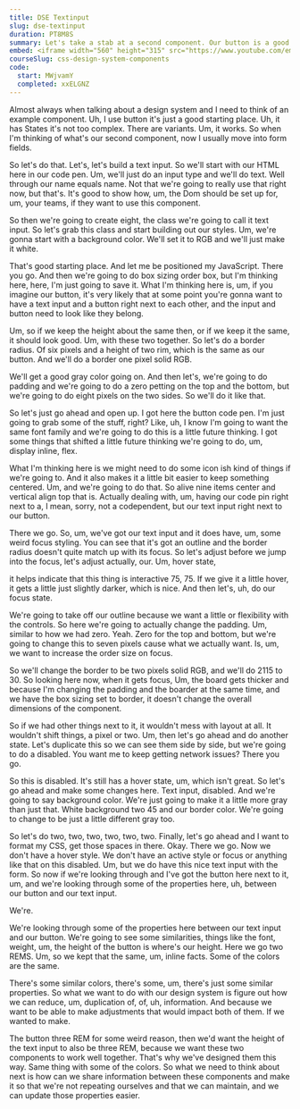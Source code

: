```yaml
---
title: DSE Textinput
slug: dse-textinput
duration: PT8M8S
summary: Let's take a stab at a second component. Our button is a good start, so let's make a companion form input. We'll make a text input that is designed to pair with our button for a simple form like a login or a subscription form.
embed: <iframe width="560" height="315" src="https://www.youtube.com/embed/8vEN55sPeY8" frameborder="0" allow="accelerometer; autoplay; clipboard-write; encrypted-media; gyroscope; picture-in-picture" allowfullscreen></iframe>
courseSlug: css-design-system-components
code:
  start: MWjvamY
  completed: xxELGNZ
---
```

Almost always when talking about a design system and I need to think of an example component. Uh, I use button it's just a good starting place. Uh, it has States it's not too complex. There are variants. Um, it works. So when I'm thinking of what's our second component, now I usually move into form fields.

So let's do that. Let's, let's build a text input. So we'll start with our HTML here in our code pen. Um, we'll just do an input type and we'll do text. Well through our name equals name. Not that we're going to really use that right now, but that's. It's good to show how, um, the Dom should be set up for, um, your teams, if they want to use this component.

So then we're going to create eight, the class we're going to call it text input. So let's grab this class and start building out our styles. Um, we're gonna start with a background color. We'll set it to RGB and we'll just make it white.

That's good starting place. And let me be positioned my JavaScript. There you go. And then we're going to do box sizing order box, but I'm thinking here, here, I'm just going to save it. What I'm thinking here is, um, if you imagine our button, it's very likely that at some point you're gonna want to have a text input and a button right next to each other, and the input and button need to look like they belong.

Um, so if we keep the height about the same then, or if we keep it the same, it should look good. Um, with these two together. So let's do a border radius. Of six pixels and a height of two rim, which is the same as our button. And we'll do a border one pixel solid RGB.

We'll get a good gray color going on. And then let's, we're going to do padding and we're going to do a zero petting on the top and the bottom, but we're going to do eight pixels on the two sides. So we'll do it like that.

So let's just go ahead and open up. I got here the button code pen. I'm just going to grab some of the stuff, right? Like, uh, I know I'm going to want the same font family and we're going to do this is a little future thinking. I got some things that shifted a little future thinking we're going to do, um, display inline, flex.

What I'm thinking here is we might need to do some icon ish kind of things if we're going to. And it also makes it a little bit easier to keep something centered. Um, and we're going to do that. So alive nine items center and vertical align top that is. Actually dealing with, um, having our code pin right next to a, I mean, sorry, not a codependent, but our text input right next to our button.

There we go. So, um, we've got our text input and it does have, um, some weird focus styling. You can see that it's got an outline and the border radius doesn't quite match up with its focus. So let's adjust before we jump into the focus, let's adjust actually, our. Um, hover state,

it helps indicate that this thing is interactive 75, 75. If we give it a little hover, it gets a little just slightly darker, which is nice. And then let's, uh, do our focus state.

We're going to take off our outline because we want a little or flexibility with the controls. So here we're going to actually change the padding. Um, similar to how we had zero. Yeah. Zero for the top and bottom, but we're going to change this to seven pixels cause what we actually want. Is, um, we want to increase the order size on focus.

So we'll change the border to be two pixels solid RGB, and we'll do 2115 to 30. So looking here now, when it gets focus, Um, the board gets thicker and because I'm changing the padding and the boarder at the same time, and we have the box sizing set to border, it doesn't change the overall dimensions of the component.

So if we had other things next to it, it wouldn't mess with layout at all. It wouldn't shift things, a pixel or two. Um, then let's go ahead and do another state. Let's duplicate this so we can see them side by side, but we're going to do a disabled. You want me to keep getting network issues? There you go.

So this is disabled. It's still has a hover state, um, which isn't great. So let's go ahead and make some changes here. Text input, disabled. And we're going to say background color. We're just going to make it a little more gray than just that. White background two 45 and our border color. We're going to change to be just a little different gray too.

So let's do two, two, two, two, two, two. Finally, let's go ahead and I want to format my CSS, get those spaces in there. Okay. There we go. Now we don't have a hover style. We don't have an active style or focus or anything like that on this disabled. Um, but we do have this nice text input with the form. So now if we're looking through and I've got the button here next to it, um, and we're looking through some of the properties here, uh, between our button and our text input.

We're.

We're looking through some of the properties here between our text input and our button. We're going to see some similarities, things like the font, weight, um, the height of the button is where's our height. Here we go two REMS. Um, so we kept that the same, um, inline facts. Some of the colors are the same.

There's some similar colors, there's some, um, there's just some similar properties. So what we want to do with our design system is figure out how we can reduce, um, duplication of, of, uh, information. And because we want to be able to make adjustments that would impact both of them. If we wanted to make.

The button three REM for some weird reason, then we'd want the height of the text input to also be three REM, because we want these two components to work well together. That's why we've designed them this way. Same thing with some of the colors. So what we need to think about next is how can we share information between these components and make it so that we're not repeating ourselves and that we can maintain, and we can update those properties easier.

